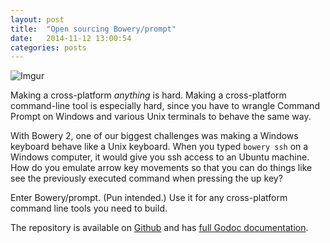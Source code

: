 ```yaml
---
layout: post
title:  "Open sourcing Bowery/prompt"
date:   2014-11-12 13:00:54
categories: posts
---
```


![Imgur](http://i.imgur.com/hC7KHOj.gif)

Making a cross-platform _anything_ is hard. Making a cross-platform command-line tool is especially hard, since you have to wrangle Command Prompt on Windows and various Unix terminals to behave the same way.

With Bowery 2, one of our biggest challenges was making a Windows keyboard behave like a Unix keyboard. When you typed `bowery ssh` on a Windows computer, it would give you ssh access to an Ubuntu machine. How do you emulate arrow key movements so that you can do things like see the previously executed command when pressing the up key?

Enter Bowery/prompt. (Pun intended.) Use it for any cross-platform command line tools you need to build. 

The repository is available on [Github](https://github.com/Bowery/prompt) and has [full Godoc documentation](https://godoc.org/github.com/Bowery/prompt).
